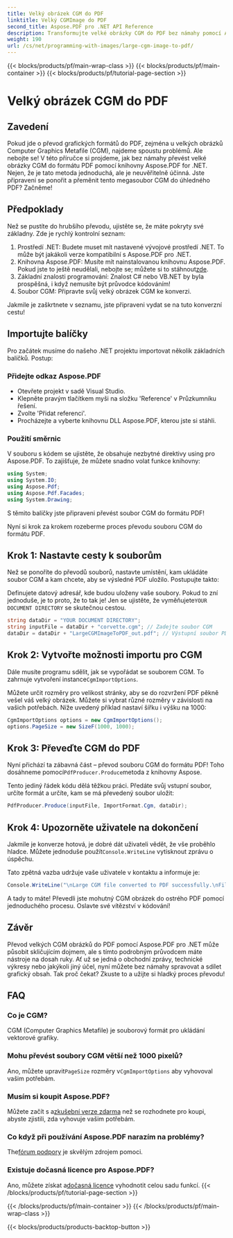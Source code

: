 ```yaml
---
title: Velký obrázek CGM do PDF
linktitle: Velký CGMImage do PDF
second_title: Aspose.PDF pro .NET API Reference
description: Transformujte velké obrázky CGM do PDF bez námahy pomocí Aspose.PDF for .NET. Postupujte podle tohoto jednoduchého průvodce pro rychlý a efektivní proces převodu.
weight: 190
url: /cs/net/programming-with-images/large-cgm-image-to-pdf/
---
```


{{< blocks/products/pf/main-wrap-class >}}
{{< blocks/products/pf/main-container >}}
{{< blocks/products/pf/tutorial-page-section >}}

# Velký obrázek CGM do PDF

## Zavedení

Pokud jde o převod grafických formátů do PDF, zejména u velkých obrázků Computer Graphics Metafile (CGM), najdeme spoustu problémů. Ale nebojte se! V této příručce si projdeme, jak bez námahy převést velké obrázky CGM do formátu PDF pomocí knihovny Aspose.PDF for .NET. Nejen, že je tato metoda jednoduchá, ale je neuvěřitelně účinná. Jste připraveni se ponořit a přeměnit tento megasoubor CGM do úhledného PDF? Začněme!

## Předpoklady

Než se pustíte do hrubšího převodu, ujistěte se, že máte pokryty své základny. Zde je rychlý kontrolní seznam:

1. Prostředí .NET: Budete muset mít nastavené vývojové prostředí .NET. To může být jakákoli verze kompatibilní s Aspose.PDF pro .NET.
2. Knihovna Aspose.PDF: Musíte mít nainstalovanou knihovnu Aspose.PDF. Pokud jste to ještě neudělali, nebojte se; můžete si to stáhnout[zde](https://releases.aspose.com/pdf/net/).
3. Základní znalosti programování: Znalost C# nebo VB.NET by byla prospěšná, i když nemusíte být průvodce kódováním!
4. Soubor CGM: Připravte svůj velký obrázek CGM ke konverzi.

Jakmile je zaškrtnete v seznamu, jste připraveni vydat se na tuto konverzní cestu!

## Importujte balíčky

Pro začátek musíme do našeho .NET projektu importovat několik základních balíčků. Postup:

### Přidejte odkaz Aspose.PDF

- Otevřete projekt v sadě Visual Studio.
- Klepněte pravým tlačítkem myši na složku 'Reference' v Průzkumníku řešení.
- Zvolte 'Přidat referenci'.
- Procházejte a vyberte knihovnu DLL Aspose.PDF, kterou jste si stáhli.

### Použití směrnic

V souboru s kódem se ujistěte, že obsahuje nezbytné direktivy using pro Aspose.PDF. To zajišťuje, že můžete snadno volat funkce knihovny:

```csharp
using System;
using System.IO;
using Aspose.Pdf;
using Aspose.Pdf.Facades;
using System.Drawing;
```

S těmito balíčky jste připraveni převést soubor CGM do formátu PDF!

Nyní si krok za krokem rozeberme proces převodu souboru CGM do formátu PDF.

## Krok 1: Nastavte cesty k souborům

Než se ponoříte do převodů souborů, nastavte umístění, kam ukládáte soubor CGM a kam chcete, aby se výsledné PDF uložilo. Postupujte takto:

 Definujete datový adresář, kde budou uloženy vaše soubory. Pokud to zní jednoduše, je to proto, že to tak je! Jen se ujistěte, že vyměňujete`YOUR DOCUMENT DIRECTORY` se skutečnou cestou.

```csharp
string dataDir = "YOUR DOCUMENT DIRECTORY";
string inputFile = dataDir + "corvette.cgm"; // Zadejte soubor CGM
dataDir = dataDir + "LargeCGMImageToPDF_out.pdf"; // Výstupní soubor PDF
```

## Krok 2: Vytvořte možnosti importu pro CGM

 Dále musíte programu sdělit, jak se vypořádat se souborem CGM. To zahrnuje vytvoření instance`CgmImportOptions`.

Můžete určit rozměry pro velikost stránky, aby se do rozvržení PDF pěkně vešel váš velký obrázek. Můžete si vybrat různé rozměry v závislosti na vašich potřebách. Níže uvedený příklad nastaví šířku i výšku na 1000:

```csharp
CgmImportOptions options = new CgmImportOptions();
options.PageSize = new SizeF(1000, 1000);
```

## Krok 3: Převeďte CGM do PDF

 Nyní přichází ta zábavná část – převod souboru CGM do formátu PDF! Toho dosáhneme pomocí`PdfProducer.Produce`metoda z knihovny Aspose.

Tento jediný řádek kódu dělá těžkou práci. Předáte svůj vstupní soubor, určíte formát a určíte, kam se má převedený soubor uložit:

```csharp
PdfProducer.Produce(inputFile, ImportFormat.Cgm, dataDir);
```

## Krok 4: Upozorněte uživatele na dokončení

 Jakmile je konverze hotová, je dobré dát uživateli vědět, že vše proběhlo hladce. Můžete jednoduše použít`Console.WriteLine` vytisknout zprávu o úspěchu.

Tato zpětná vazba udržuje vaše uživatele v kontaktu a informuje je:

```csharp
Console.WriteLine("\nLarge CGM file converted to PDF successfully.\nFile saved at " + dataDir);
```

A tady to máte! Převedli jste mohutný CGM obrázek do ostrého PDF pomocí jednoduchého procesu. Oslavte své vítězství v kódování!

## Závěr

Převod velkých CGM obrázků do PDF pomocí Aspose.PDF pro .NET může působit skličujícím dojmem, ale s tímto podrobným průvodcem máte nástroje na dosah ruky. Ať už se jedná o obchodní zprávy, technické výkresy nebo jakýkoli jiný účel, nyní můžete bez námahy spravovat a sdílet grafický obsah. Tak proč čekat? Zkuste to a užijte si hladký proces převodu!

## FAQ

### Co je CGM?
CGM (Computer Graphics Metafile) je souborový formát pro ukládání vektorové grafiky.

### Mohu převést soubory CGM větší než 1000 pixelů?
 Ano, můžete upravit`PageSize` rozměry v`CgmImportOptions` aby vyhovoval vašim potřebám.

### Musím si koupit Aspose.PDF?
 Můžete začít s a[zkušební verze zdarma](https://releases.aspose.com/) než se rozhodnete pro koupi, abyste zjistili, zda vyhovuje vašim potřebám.

### Co když při používání Aspose.PDF narazím na problémy?
 The[fórum podpory](https://forum.aspose.com/c/pdf/10) je skvělým zdrojem pomoci.

### Existuje dočasná licence pro Aspose.PDF?
 Ano, můžete získat a[dočasná licence](https://purchase.aspose.com/temporary-license/) vyhodnotit celou sadu funkcí.
{{< /blocks/products/pf/tutorial-page-section >}}

{{< /blocks/products/pf/main-container >}}
{{< /blocks/products/pf/main-wrap-class >}}

{{< blocks/products/products-backtop-button >}}

